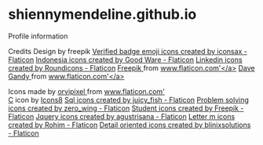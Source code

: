 # shiennymendeline.github.io
Profile information


Credits
Design by freepik
<a href="https://www.flaticon.com/free-icons/verified-badge-emoji" title="verified badge emoji icons">Verified badge emoji icons created by iconsax - Flaticon</a>
<a href="https://www.flaticon.com/free-icons/indonesia" title="indonesia icons">Indonesia icons created by Good Ware - Flaticon</a>
<a href="https://www.flaticon.com/free-icons/linkedin" title="linkedin icons">Linkedin icons created by Roundicons - Flaticon</a>
<a href="https://www.freepik.com" title="Freepik"> Freepik </a> from <a href="https://www.flaticon.com/" title="Flaticon">www.flaticon.com'</a>
<a href="https://www.flaticon.com/authors/dave-gandy" title="Dave Gandy"> Dave Gandy </a> from <a href="https://www.flaticon.com/" title="Flaticon">www.flaticon.com'</a>
<div> Icons made by <a href="https://www.flaticon.com/authors/orvipixel" title="orvipixel"> orvipixel </a> from <a href="https://www.flaticon.com/" title="Flaticon">www.flaticon.com'</a></div>
<a target="_blank" href="https://icons8.com/icon/55205/c-sharp-logo">C</a> icon by <a target="_blank" href="https://icons8.com">Icons8</a>
<a href="https://www.flaticon.com/free-icons/sql" title="sql icons">Sql icons created by juicy_fish - Flaticon</a>
<a href="https://www.flaticon.com/free-icons/problem-solving" title="problem solving icons">Problem solving icons created by zero_wing - Flaticon</a>
<a href="https://www.flaticon.com/free-icons/student" title="student icons">Student icons created by Freepik - Flaticon</a>
<a href="https://www.flaticon.com/free-icons/jquery" title="jquery icons">Jquery icons created by agustrisana - Flaticon</a>
<a href="https://www.flaticon.com/free-icons/letter-m" title="letter m icons">Letter m icons created by Rohim - Flaticon</a>
<a href="https://www.flaticon.com/free-icons/detail-oriented" title="detail oriented icons">Detail oriented icons created by blinixsolutions - Flaticon</a>